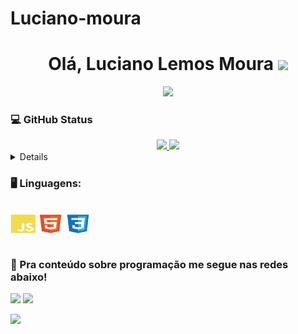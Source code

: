 # Luciano-moura


<h1 align="center">
  Olá, Luciano Lemos Moura
  <img src="https://media.giphy.com/media/hvRJCLFzcasrR4ia7z/giphy.gif" width="28">
</h1> 

<p align="center">
  <a href="#"><img width="650px" src="https://readme-typing-svg.herokuapp.com?font=Ubuntu&color=00AEFF&size=18&center=true&lines=Olá,+Mundo!+🌎;Bem-vindo(a)+ao+meu+perfil+😁;Feliz+em+ver+você+aqui!+😀;Dê+uma+olhada+nos+meus+trabalhos+😌;Se+você+precisar+de+mim+🤗;Me+chame+nas+redes+sociais+📲;Tenha+um+ótimo+dia!+😊"></a>
</p>

### 💻 GitHub Status
 <div align="center">
   <a href="https://github.com/carlosvfb">
   <img height="180em" src="https://github-readme-stats.vercel.app/api?username=LucianoMoura&show_icons=true&theme=algolia&include_all_commits=true&count_private=true"/>
   <img height="180em" src="https://github-readme-stats.vercel.app/api/top-langs/?username=LucianoMoura&layout=compact&langs_count=6&theme=algolia"/>
</div>
     
<details>	
  <summary><b>🔥 Github Streaks</b></summary><br>
  <p align="center">
  <a href="#"><img width="500px" src="https://github-readme-streak-stats.herokuapp.com/?user=LucianoMoura&hide_border=true&theme=dark"></a></p>
</details>

### 🖥 Linguagens:    
<div style="display: inline_block" align="right: 10px;"><br>
  <img align="center" alt="Js" height="30" width="40" src="https://raw.githubusercontent.com/devicons/devicon/master/icons/javascript/javascript-plain.svg">
  <img align="center" alt="HTML" height="30" width="40" src="https://raw.githubusercontent.com/devicons/devicon/master/icons/html5/html5-original.svg">
  <img align="center" alt="CSS" height="30" width="40" src="https://raw.githubusercontent.com/devicons/devicon/master/icons/css3/css3-original.svg">
</div>
 
<br>
 
### 🔗 Pra conteúdo sobre programação me segue nas redes abaixo!
 
<div> 
  <a href="" target="_blank"><img src="https://img.shields.io/badge/-Instagram-%23E4405F?style=for-the-badge&logo=instagram&logoColor=white" target="_blank"></a>
 <a href="" target="_blank"><img src="https://img.shields.io/badge/Discord-7289DA?style=for-the-badge&logo=discord&logoColor=white" target="_blank"></a> 

  <a href="https://www.linkedin.com/in/lucianolemosmoura/" target="_blank"><img src="https://img.shields.io/badge/-LinkedIn-%230077B5?style=for-the-badge&logo=linkedin&logoColor=white" target="_blank"></a>
</div>
